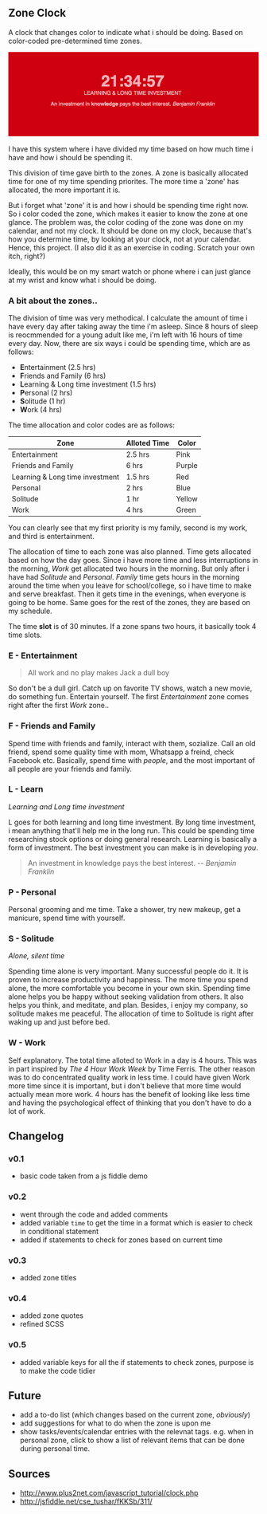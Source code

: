 Zone Clock
---
A clock that changes color to indicate what i should be doing. Based on color-coded pre-determined time zones.

![Screenshot](https://github.com/aamnah/js-clock/blob/master/screenshots/learn.png)

I have this system where i have divided my time based on how much time i have and how i should be spending it.

This division of time gave birth to the zones. A zone is basically allocated time for one of my time spending priorites. The more time a 'zone' has allocated, the more important it is.

But i forget what 'zone' it is and how i should be spending time right now. So i color coded the zone, which makes it easier to know the zone at one glance. The problem was, the color coding of the zone was done on my calendar, and not my clock. It should be done on my clock, because that's how you determine time, by looking at your clock, not at your calendar. Hence, this project. (I also did it as an exercise in coding. Scratch your own itch, right?)

Ideally, this would be on my smart watch or phone where i can just glance at my wrist and know what i should be doing.

### A bit about the zones..

The division of time was very methodical. I calculate the amount of time i have every day after taking away the time i'm asleep. Since 8 hours of sleep is reocmmended for a young adult like me, i'm left with 16 hours of time every day. Now, there are six ways i could be spending time, which are as follows:

- **E**ntertainment (2.5 hrs)
- **F**riends and Family (6 hrs)
- **L**earning & Long time investment (1.5 hrs)
- **P**ersonal (2 hrs)
- **S**olitude (1 hr)
- **W**ork (4 hrs)

The time allocation and color codes are as follows:

| Zone                       | Alloted Time | Color  |
|---------------------------------|---------|--------|
| Entertainment                   | 2.5 hrs | Pink   |
| Friends and Family              | 6 hrs   | Purple |
| Learning & Long time investment | 1.5 hrs | Red    |
| Personal                        | 2 hrs   | Blue   |
| Solitude                        | 1 hr    | Yellow |
| Work                            | 4 hrs   | Green  |

You can clearly see that my first priority is my family, second is my work, and third is entertainment.

The allocation of time to each zone was also planned. Time gets allocated based on how the day goes. Since i have more time and less interruptions in the morning, _Work_ get allocated two hours in the morning. But only after i have had _Solitude_ and _Personal_. _Family_ time gets hours in the morning around the time when you leave for school/college, so i have time to make and serve breakfast. Then it gets time in the evenings, when everyone is going to be home. Same goes for the rest of the zones, they are based on my schedule.

The time **slot** is of 30 minutes. If a zone spans two hours, it basically took 4 time slots.

### E - Entertainment
> All work and no play makes Jack a dull boy

So don't be a dull girl. Catch up on favorite TV shows, watch a new movie, do something fun. Entertain yourself. The first _Entertainment_ zone comes right after the first _Work_ zone..

### F - Friends and Family
Spend time with friends and family, interact with them, sozialize. Call an old friend, spend some quality time with mom, Whatsapp a freind, check Facebook etc. Basically, spend time with _people_, and the most important of all people are your friends and family.

### L - Learn
_Learning and Long time investment_

L goes for both learning and long time investment. By long time investment, i mean anything that'll help me in the long run. This could be spending time researching stock options or doing general research. Learning is basically a form of investment. The best investment you can make is in developing _you_.

> An investment in knowledge pays the best interest. 
> -- <cite>Benjamin Franklin</cite>

### P - Personal
Personal grooming and me time. Take a shower, try new makeup, get a manicure, spend time with yourself. 

### S - Solitude
_Alone, silent time_

Spending time alone is very important. Many successful people do it. It is proven to increase productivity and happiness. The more time you spend alone, the more comfortable you become in your own skin. Spending time alone helps you be happy without seeking validation from others. It also helps you think, and meditate, and plan. Besides, i enjoy my company, so solitude makes me peaceful. The allocation of time to Solitude is right after waking up and just before bed.

### W - Work
Self explanatory. The total time alloted to Work in a day is 4 hours. This was in part inspired by _The 4 Hour Work Week_ by Time Ferris. The other reason was to do concentrated quality work in less time. I could have given Work more time since it is important, but i don't believe that more time would actually mean more work. 4 hours has the benefit of looking like less time and having the psychological effect of thinking that you don't have to do a lot of work.



Changelog
---

### v0.1
- basic code taken from a js fiddle demo

### v0.2
- went through the code and added comments
- added variable `time` to get the time in a format which is easier to check in conditional statement
- added if statements to check for zones based on current time

### v0.3
- added zone titles

### v0.4
- added zone quotes
- refined SCSS

### v0.5
- added variable keys for all the if statements to check zones, purpose is to make the code tidier


Future
---

- add a to-do list (which changes based on the current zone, _obviously_)
- add suggestions for what to do when the zone is upon me
- show tasks/events/calendar entries with the relevnat tags. e.g. when in personal zone, click to show a list of relevant items that can be done during personal time.


Sources
---
- http://www.plus2net.com/javascript_tutorial/clock.php
- http://jsfiddle.net/cse_tushar/fKKSb/311/